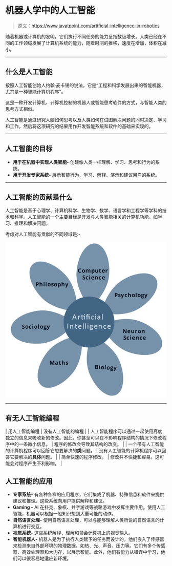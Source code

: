 # 机器人学中的人工智能

> 原文：<https://www.javatpoint.com/artificial-intelligence-in-robotics>

随着机器或计算机的发明，它们执行不同任务的能力呈指数级增长。人类已经在不同的工作领域发展了计算机系统的能力，随着时间的推移，速度在增加，体积在减小。

* * *

## 什么是人工智能

按照人工智能创始人约翰·麦卡锡的说法，它是“工程和科学发展出来的智能机器，尤其是一种智能计算机程序”。

这是一种开发计算机、计算机控制的机器人或智能思考软件的方式，与智能人类的思考方式相似。

人工智能是通过研究人脑如何思考以及人类如何在试图解决问题的同时决定、学习和工作，然后将这项研究的结果用作开发智能系统和软件的基础来实现的。

* * *

## 人工智能的目标

*   **用于在机器中实现人类智能-** 创建像人类一样理解、学习、思考和行为的系统。
*   **用于开发专家系统-** 展示智能行为、学习、解释、演示和建议用户的系统。

* * *

## 人工智能的贡献是什么

人工智能是基于心理学、计算机科学、生物学、数学、语言学和工程学等学科的技术和科学。人工智能的一个主要目标是开发与人类智能相关的计算机功能，如学习、推理和解决问题。

考虑对人工智能有贡献的不同领域是:-

![Artificial Intelligence in Robotics](img/2b466ada89f76b8b3ea4a691a9620963.png)

* * *

## 有无人工智能编程

| 用人工智能编程 | 没有人工智能的编程 |
| 人工智能程序可以通过一起使用高度独立的信息来吸收新的修改。因此，你甚至可以在不影响程序结构的情况下修改程序中的一条微小信息。 | 程序的修改会导致其结构的改变。 |
| 一个带有人工智能的计算机程序可以回答它想要解决的**类**问题。 | 没有人工智能的计算机程序可以回答它要解决的**具体**问题。 |
| 简单快速的程序修改。 | 修改并不快捷和容易。这可能会对程序产生不利影响。 |

## 人工智能的应用

*   **专家系统-** 有各种各样的应用程序，它们集成了机器、特殊信息和软件来提供建议和推理。这些系统向用户提供解释和建议。
*   **Gaming -** AI 在扑克、象棋、井字游戏等战略游戏中发挥主要作用。使用人工智能，机器可以根据一般知识想到大量可能的动作。
*   **自然语言处理-** 使用自然语言处理，可以与能够理解人类所说的自然语言的计算机进行交互。
*   **视觉系统-** 这些系统解释、理解和领会计算机上的视觉输入。
*   **智能机器人-** 机器人是为了执行人类赋予的任务而设计的。他们嵌入了传感器来检测来自外部环境的物理数据，如热、光、声音、压力等。它们有多个传感器、高效处理器和大内存，以展示智能。此外，他们有能力从错误中学习，他们可以很容易地适应新环境。